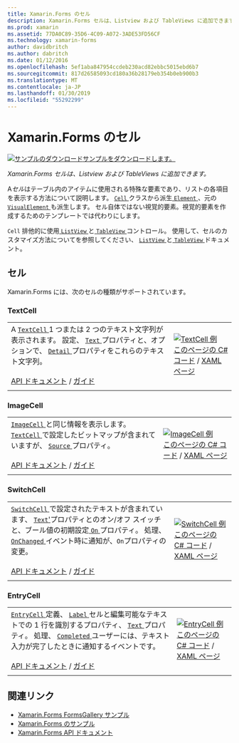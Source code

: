 ```yaml
---
title: Xamarin.Forms のセル
description: Xamarin.Forms セルは、Listview および TableViews に追加できます。 この記事では、Xamarin.Forms に含まれるセルを一覧表示します。
ms.prod: xamarin
ms.assetid: 77DA0C89-35D6-4C09-A072-3ADE53FD56CF
ms.technology: xamarin-forms
author: davidbritch
ms.author: dabritch
ms.date: 01/12/2016
ms.openlocfilehash: 5ef1aba847954ccdeb230acd82ebbc5015ebd6b7
ms.sourcegitcommit: 817d26585093cd180a36b28179eb354b0eb900b3
ms.translationtype: MT
ms.contentlocale: ja-JP
ms.lasthandoff: 01/30/2019
ms.locfileid: "55292299"
---
```

# <a name="xamarinforms-cells"></a>Xamarin.Forms のセル

[![サンプルのダウンロード](~/media/shared/download.png)サンプルをダウンロードします。](https://developer.xamarin.com/samples/xamarin-forms/FormsGallery/)

_Xamarin.Forms セルは、Listview および TableViews に追加できます。_

A*セル*はテーブル内のアイテムに使用される特殊な要素であり、リストの各項目を表示する方法について説明します。 [ `Cell` ](xref:Xamarin.Forms.Cell)クラスから派生[ `Element` ](xref:Xamarin.Forms.Element)、元の[ `VisualElement` ](xref:Xamarin.Forms.Element)も派生します。 セル自体ではない視覚的要素。視覚的要素を作成するためのテンプレートでは代わりにします。

`Cell` 排他的に使用[ `ListView` ](views.md#listView)と[ `TableView` ](views.md#tableView)コントロール。 使用して、セルのカスタマイズ方法についてを参照してください、 [ `ListView` ](~/xamarin-forms/user-interface/listview/index.md)と[ `TableView` ](~/xamarin-forms/user-interface/tableview.md)ドキュメント。

## <a name="cells"></a>セル

Xamarin.Forms には、次のセルの種類がサポートされています。

<a name="textCell" />

### <a name="textcell"></a>TextCell

|     |     |
| --- | --- |
| A [ `TextCell` ](xref:Xamarin.Forms.TextCell) 1 つまたは 2 つのテキスト文字列が表示されます。 設定、 [ `Text` ](xref:Xamarin.Forms.TextCell.Text)プロパティと、オプションで、 [ `Detail` ](xref:Xamarin.Forms.TextCell.Detail)プロパティをこれらのテキスト文字列。<br /><br />[API ドキュメント](xref:Xamarin.Forms.TextCell) / [ガイド](~/xamarin-forms/user-interface/listview/customizing-cell-appearance.md#TextCell) | [![TextCell 例](cells-images/TextCell.png "TextCell 例")](cells-images/TextCell-Large.png#lightbox "TextCell 例")<br />[このページの C# コード](https://github.com/xamarin/xamarin-forms-samples/blob/master/FormsGallery/FormsGallery/FormsGallery/CodeExamples/TextCellDemoPage.cs) / [XAML ページ](https://github.com/xamarin/xamarin-forms-samples/blob/master/FormsGallery/FormsGallery/FormsGallery/XamlExamples/TextCellDemoPage.xaml) |
|     |     |

### <a name="imagecell"></a>ImageCell

|     |     |
| --- | --- |
| [ `ImageCell` ](xref:Xamarin.Forms.ImageCell)と同じ情報を表示します。 [ `TextCell` ](#textCell)で設定したビットマップが含まれていますが、 [ `Source` ](xref:Xamarin.Forms.Image.Source)プロパティ。<br /><br />[API ドキュメント](xref:Xamarin.Forms.ImageCell) / [ガイド](~/xamarin-forms/user-interface/listview/customizing-cell-appearance.md#ImageCell) | [![ImageCell 例](cells-images/ImageCell.png "ImageCell 例")](cells-images/ImageCell-Large.png#lightbox "ImageCell 例")<br />[このページの C# コード](https://github.com/xamarin/xamarin-forms-samples/blob/master/FormsGallery/FormsGallery/FormsGallery/CodeExamples/ImageCellDemoPage.cs) / [XAML ページ](https://github.com/xamarin/xamarin-forms-samples/blob/master/FormsGallery/FormsGallery/FormsGallery/XamlExamples/ImageCellDemoPage.xaml) |
|     |     |

### <a name="switchcell"></a>SwitchCell

|     |     |
| --- | --- |
| [ `SwitchCell` ](xref:Xamarin.Forms.SwitchCell)で設定されたテキストが含まれています、 [ `Text`'](xref:Xamarin.Forms.SwitchCell.Text)プロパティとのオン/オフ スイッチと、ブール値の初期設定[ `On` ](xref:Xamarin.Forms.SwitchCell.On)プロパティ。 処理、 [ `OnChanged` ](xref:Xamarin.Forms.SwitchCell.OnChanged)イベント時に通知が、`On`プロパティの変更。<br /><br />[API ドキュメント](xref:Xamarin.Forms.SwitchCell) / [ガイド](~/xamarin-forms/user-interface/tableview.md#switchcell) | [![SwitchCell 例](cells-images/SwitchCell.png "SwitchCell 例")](cells-images/SwitchCell-Large.png#lightbox "SwitchCell 例")<br />[このページの C# コード](https://github.com/xamarin/xamarin-forms-samples/blob/master/FormsGallery/FormsGallery/FormsGallery/CodeExamples/SwitchCellDemoPage.cs) / [XAML ページ](https://github.com/xamarin/xamarin-forms-samples/blob/master/FormsGallery/FormsGallery/FormsGallery/XamlExamples/SwitchCellDemoPage.xaml) |
|     |     |

### <a name="entrycell"></a>EntryCell

|     |     |
| --- | --- |
| [ `EntryCell` ](xref:Xamarin.Forms.EntryCell)定義、 [ `Label` ](xref:Xamarin.Forms.EntryCell.Label)セルと編集可能なテキストでの 1 行を識別するプロパティ、 [ `Text` ](xref:Xamarin.Forms.EntryCell.Text)プロパティ。 処理、 [ `Completed` ](xref:Xamarin.Forms.EntryCell.Completed)ユーザーには、テキスト入力が完了したときに通知するイベントです。<br /><br />[API ドキュメント](xref:Xamarin.Forms.EntryCell) / [ガイド](~/xamarin-forms/user-interface/tableview.md#entrycell) | [![EntryCell 例](cells-images/EntryCell.png "EntryCell 例")](cells-images/EntryCell-Large.png#lightbox "EntryCell 例")<br />[このページの C# コード](https://github.com/xamarin/xamarin-forms-samples/blob/master/FormsGallery/FormsGallery/FormsGallery/CodeExamples/EntryCellDemoPage.cs) / [XAML ページ](https://github.com/xamarin/xamarin-forms-samples/blob/master/FormsGallery/FormsGallery/FormsGallery/XamlExamples/EntryCellDemoPage.xaml) |
|     |     |


## <a name="related-links"></a>関連リンク

- [Xamarin.Forms FormsGallery サンプル](https://developer.xamarin.com/samples/xamarin-forms/FormsGallery/)
- [Xamarin.Forms のサンプル](https://developer.xamarin.com/samples/xamarin-forms/all/)
- [Xamarin.Forms API ドキュメント](https://docs.microsoft.com/dotnet/api/xamarin.forms?view=xamarin-forms)
